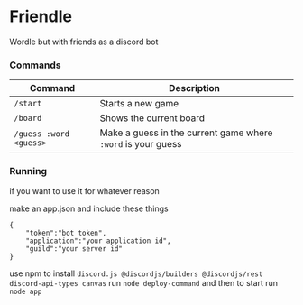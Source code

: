 # Friendle
Wordle but with friends as a discord bot

### **Commands**
| Command | Description | 
|-|-|
| `/start` | Starts a new game |
| `/board`| Shows the current board |
| `/guess :word <guess>` | Make a guess in the current game where `:word` is your guess |

### **Running**

if you want to use it for whatever reason

make an app.json and include these things
```
{
    "token":"bot token",
    "application":"your application id",
    "guild":"your server id"
}
```
use npm to install `discord.js @discordjs/builders @discordjs/rest discord-api-types canvas`
run `node deploy-command` and then to start run `node app`